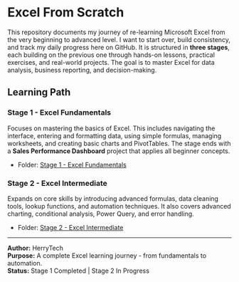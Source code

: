 # Excel From Scratch

This repository documents my journey of re-learning Microsoft Excel from the very beginning to advanced level. I want to start over, build consistency, and track my daily progress here on GitHub. It is structured in **three stages**, each building on the previous one through hands-on lessons, practical exercises, and real-world projects. The goal is to master Excel for data analysis, business reporting, and decision-making.  

## Learning Path  

### Stage 1 - Excel Fundamentals  
Focuses on mastering the basics of Excel. This includes navigating the interface, entering and formatting data, using simple formulas, managing worksheets, and creating basic charts and PivotTables. The stage ends with a **Sales Performance Dashboard** project that applies all beginner concepts.  
- Folder: [Stage 1 - Excel Fundamentals](./stage_1/)  

### Stage 2 - Excel Intermediate
Expands on core skills by introducing advanced formulas, data cleaning tools, lookup functions, and automation techniques. It also covers advanced charting, conditional analysis, Power Query, and error handling.   
- Folder: [Stage 2 - Excel Intermediate](./stage_2/)  

---
**Author:** HerryTech  
**Purpose:** A complete Excel learning journey - from fundamentals to automation.  
**Status:** Stage 1 Completed | Stage 2 In Progress  

